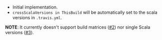 - Initial implementation.
- `crossScalaVersions in ThisBuild` will be automatically set to the scala versions in `.travis.yml`.

**NOTE**: It currently doesn't support build matrices ([#2][]) nor single Scala versions ([#3][]).

[#2]: https://github.com/dwijnand/sbt-travisci/issues/2
[#3]: https://github.com/dwijnand/sbt-travisci/issues/3
